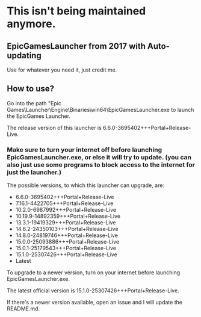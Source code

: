 # This isn't being maintained anymore.

## EpicGamesLauncher from 2017 with Auto-updating

Use for whatever you need it, just credit me.

## How to use?

Go into the path "Epic Games\Launcher\Engine\Binaries\win64\EpicGamesLauncher.exe to launch the EpicGames Launcher.

The release version of this launcher is 6.6.0-3695402+++Portal+Release-Live.

### Make sure to turn your internet off before launching EpicGamesLauncher.exe, or else it will try to update. (you can also just use some programs to block access to the internet for just the launcher.)

The possible versions, to which this launcher can upgrade, are:

- 6.6.0-3695402+++Portal+Release-Live
- 7.16.1-4422705+++Portal+Release-Live
- 10.2.0-6987992+++Portal+Release-Live
- 10.19.9-14892359+++Portal+Release-Live
- 13.3.1-19419329+++Portal+Release-Live
- 14.6.2-24350103+++Portal+Release-Live
- 14.8.0-24819746+++Portal+Release-Live
- 15.0.0-25093886+++Portal+Release-Live
- 15.0.1-25179543+++Portal+Release-Live
- 15.1.0-25307426+++Portal+Release-Live
- Latest
                                                                
To upgrade to a newer version, turn on your internet before launching EpicGamesLauncher.exe.

The latest official version is 15.1.0-25307426+++Portal+Release-Live.

If there's a newer version available, open an issue and I will update the README.md.
